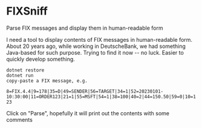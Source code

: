 # FIXSniff
Parse FIX messages and display them in human-readable form

I need a tool to display contents of FIX messages in human-readable form. About 20 years ago, while working in DeutscheBank, we had something Java-based for such purpose. 
Trying to find it now -- no luck. Easier to quickly develop something.

```
dotnet restore
dotnet run
copy-paste a FIX message, e.g.
```

``8=FIX.4.4|9=178|35=D|49=SENDER|56=TARGET|34=1|52=20230101-10:30:00|11=ORDER123|21=1|55=MSFT|54=1|38=100|40=2|44=150.50|59=0|10=123``

Click on "Parse", hopefully it will print out the contents with some comments

